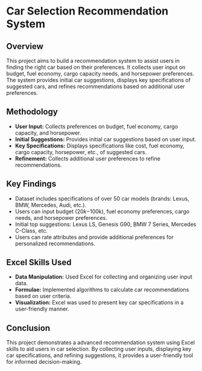 # Car Selection Recommendation System

## Overview

This project aims to build a recommendation system to assist users in finding the right car based on their preferences. It collects user input on budget, fuel economy, cargo capacity needs, and horsepower preferences. The system provides initial car suggestions, displays key specifications of suggested cars, and refines recommendations based on additional user preferences.

## Methodology

- **User Input:** Collects preferences on budget, fuel economy, cargo capacity, and horsepower.
- **Initial Suggestions:** Provides initial car suggestions based on user input.
- **Key Specifications:** Displays specifications like cost, fuel economy, cargo capacity, horsepower, etc., of suggested cars.
- **Refinement:** Collects additional user preferences to refine recommendations.

## Key Findings

- Dataset includes specifications of over 50 car models (brands: Lexus, BMW, Mercedes, Audi, etc.).
- Users can input budget ($20k-$100k), fuel economy preferences, cargo needs, and horsepower preferences.
- Initial top suggestions: Lexus LS, Genesis G90, BMW 7 Series, Mercedes C-Class, etc.
- Users can rate attributes and provide additional preferences for personalized recommendations.

## Excel Skills Used

- **Data Manipulation:** Used Excel for collecting and organizing user input data.
- **Formulae:** Implemented algorithms to calculate car recommendations based on user criteria.
- **Visualization:** Excel was used to present key car specifications in a user-friendly manner.

## Conclusion

This project demonstrates a advanced recommendation system using Excel skills to aid users in car selection. By collecting user inputs, displaying key car specifications, and refining suggestions, it provides a user-friendly tool for informed decision-making. 
